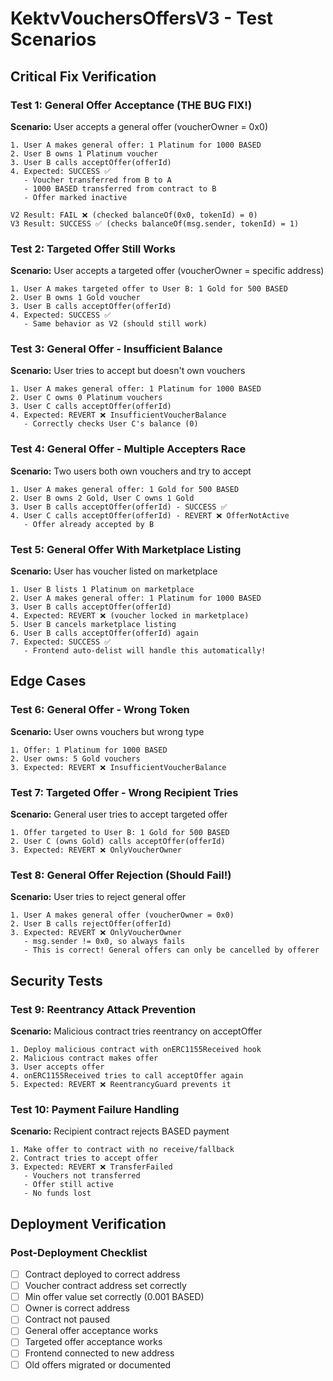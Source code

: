 # KektvVouchersOffersV3 - Test Scenarios

## Critical Fix Verification

### Test 1: General Offer Acceptance (THE BUG FIX!)
**Scenario:** User accepts a general offer (voucherOwner = 0x0)
```
1. User A makes general offer: 1 Platinum for 1000 BASED
2. User B owns 1 Platinum voucher
3. User B calls acceptOffer(offerId)
4. Expected: SUCCESS ✅
   - Voucher transferred from B to A
   - 1000 BASED transferred from contract to B
   - Offer marked inactive

V2 Result: FAIL ❌ (checked balanceOf(0x0, tokenId) = 0)
V3 Result: SUCCESS ✅ (checks balanceOf(msg.sender, tokenId) = 1)
```

### Test 2: Targeted Offer Still Works
**Scenario:** User accepts a targeted offer (voucherOwner = specific address)
```
1. User A makes targeted offer to User B: 1 Gold for 500 BASED
2. User B owns 1 Gold voucher
3. User B calls acceptOffer(offerId)
4. Expected: SUCCESS ✅
   - Same behavior as V2 (should still work)
```

### Test 3: General Offer - Insufficient Balance
**Scenario:** User tries to accept but doesn't own vouchers
```
1. User A makes general offer: 1 Platinum for 1000 BASED
2. User C owns 0 Platinum vouchers
3. User C calls acceptOffer(offerId)
4. Expected: REVERT ❌ InsufficientVoucherBalance
   - Correctly checks User C's balance (0)
```

### Test 4: General Offer - Multiple Accepters Race
**Scenario:** Two users both own vouchers and try to accept
```
1. User A makes general offer: 1 Gold for 500 BASED
2. User B owns 2 Gold, User C owns 1 Gold
3. User B calls acceptOffer(offerId) - SUCCESS ✅
4. User C calls acceptOffer(offerId) - REVERT ❌ OfferNotActive
   - Offer already accepted by B
```

### Test 5: General Offer With Marketplace Listing
**Scenario:** User has voucher listed on marketplace
```
1. User B lists 1 Platinum on marketplace
2. User A makes general offer: 1 Platinum for 1000 BASED
3. User B calls acceptOffer(offerId)
4. Expected: REVERT ❌ (voucher locked in marketplace)
5. User B cancels marketplace listing
6. User B calls acceptOffer(offerId) again
7. Expected: SUCCESS ✅
   - Frontend auto-delist will handle this automatically!
```

## Edge Cases

### Test 6: General Offer - Wrong Token
**Scenario:** User owns vouchers but wrong type
```
1. Offer: 1 Platinum for 1000 BASED
2. User owns: 5 Gold vouchers
3. Expected: REVERT ❌ InsufficientVoucherBalance
```

### Test 7: Targeted Offer - Wrong Recipient Tries
**Scenario:** General user tries to accept targeted offer
```
1. Offer targeted to User B: 1 Gold for 500 BASED
2. User C (owns Gold) calls acceptOffer(offerId)
3. Expected: REVERT ❌ OnlyVoucherOwner
```

### Test 8: General Offer Rejection (Should Fail!)
**Scenario:** User tries to reject general offer
```
1. User A makes general offer (voucherOwner = 0x0)
2. User B calls rejectOffer(offerId)
3. Expected: REVERT ❌ OnlyVoucherOwner
   - msg.sender != 0x0, so always fails
   - This is correct! General offers can only be cancelled by offerer
```

## Security Tests

### Test 9: Reentrancy Attack Prevention
**Scenario:** Malicious contract tries reentrancy on acceptOffer
```
1. Deploy malicious contract with onERC1155Received hook
2. Malicious contract makes offer
3. User accepts offer
4. onERC1155Received tries to call acceptOffer again
5. Expected: REVERT ❌ ReentrancyGuard prevents it
```

### Test 10: Payment Failure Handling
**Scenario:** Recipient contract rejects BASED payment
```
1. Make offer to contract with no receive/fallback
2. Contract tries to accept offer
3. Expected: REVERT ❌ TransferFailed
   - Vouchers not transferred
   - Offer still active
   - No funds lost
```

## Deployment Verification

### Post-Deployment Checklist
- [ ] Contract deployed to correct address
- [ ] Voucher contract address set correctly
- [ ] Min offer value set correctly (0.001 BASED)
- [ ] Owner is correct address
- [ ] Contract not paused
- [ ] General offer acceptance works
- [ ] Targeted offer acceptance works
- [ ] Frontend connected to new address
- [ ] Old offers migrated or documented
